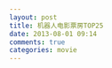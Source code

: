 ```yaml
---
layout: post
title: 机器人电影票房TOP25
date: 2013-08-01 09:14
comments: true
categories: movie
---
```


<script src="/forfun/js/25_robot.js" type="text/javascript"></script>


<div ng-app="app">
  <div class="container">
    <div ng-controller="mainCtrl">
      <div class='m' ng-repeat="m in movies">
        <h3 ng-bind-template='{{ m.Title }}'></h3>
        <div ng-bind-html-unsafe='m.Content'></div>
      </div>
    </div>
  </div>
</div>
